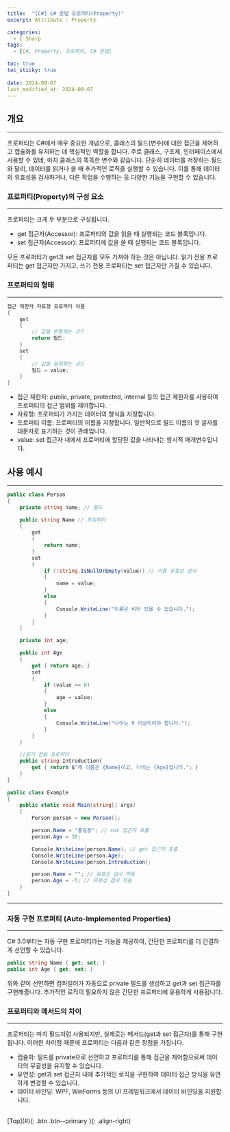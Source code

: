 ```yaml
---
title:  "[C#] C# 문법 프로퍼티(Property)"
excerpt: Attribute : Property

categories:
  - C Sharp
tags:
  - [C#, Property, 프로퍼티, C# 문법]

toc: true
toc_sticky: true
 
date: 2024-09-07
last_modified_at: 2024-09-07
---
```


## 개요
---
프로퍼티는 C#에서 매우 중요한 개념으로, 클래스의 필드(변수)에 대한 접근을 제어하고 캡슐화를 유지하는 데 핵심적인 역할을 합니다. 주로 클래스, 구조체, 인터페이스에서 사용할 수 있데, 마치 클래스의 똑똑한 변수와 같습니다. 단순히 데이터를 저장하는 필드와 달리, 데이터를 읽거나 쓸 때 추가적인 로직을 실행할 수 있습니다. 이를 통해 데이터의 유효성을 검사하거나, 다른 작업을 수행하는 등 다양한 기능을 구현할 수 있습니다.

### 프로퍼티(Property)의 구성 요소
---
프로퍼티는 크게 두 부분으로 구성됩니다.

* get 접근자(Accessor): 프로퍼티의 값을 읽을 때 실행되는 코드 블록입니다.
* set 접근자(Accessor): 프로퍼티에 값을 쓸 때 실행되는 코드 블록입니다.

모든 프로퍼티가 get과 set 접근자를 모두 가져야 하는 것은 아닙니다. 읽기 전용 프로퍼티는 get 접근자만 가지고, 쓰기 전용 프로퍼티는 set 접근자만 가질 수 있습니다.

### 프로퍼티의 형태
---
```c#
접근 제한자 자료형 프로퍼티 이름
{
    get
    {
        // 값을 반환하는 코드
        return 필드;
    }
    set
    {
        // 값을 설정하는 코드
        필드 = value;
    }
}
```

* 접근 제한자: public, private, protected, internal 등의 접근 제한자를 사용하여 프로퍼티의 접근 범위를 제어합니다.
* 자료형: 프로퍼티가 가지는 데이터의 형식을 지정합니다.
* 프로퍼티 이름: 프로퍼티의 이름을 지정합니다. 일반적으로 필드 이름의 첫 글자를 대문자로 표기하는 것이 관례입니다.
* value: set 접근자 내에서 프로퍼티에 할당된 값을 나타내는 암시적 매개변수입니다.


## 사용 예시
---
```c#
public class Person
{
    private string name; // 필드

    public string Name // 프로퍼티
    {
        get
        {
            return name;
        }
        set
        {
            if (!string.IsNullOrEmpty(value)) // 이름 유효성 검사
            {
                name = value;
            }
            else
            {
                Console.WriteLine("이름은 비어 있을 수 없습니다.");
            }
        }
    }

    private int age;

    public int Age
    {
        get { return age; }
        set
        {
            if (value >= 0)
            {
                age = value;
            }
            else
            {
                Console.WriteLine("나이는 0 이상이어야 합니다.");
            }
        }
    }

    //읽기 전용 프로퍼티
    public string Introduction{
        get { return $"제 이름은 {Name}이고, 나이는 {Age}입니다."; }
    }
}

public class Example
{
    public static void Main(string[] args)
    {
        Person person = new Person();

        person.Name = "홍길동"; // set 접근자 호출
        person.Age = 30;

        Console.WriteLine(person.Name); // get 접근자 호출
        Console.WriteLine(person.Age);
        Console.WriteLine(person.Introduction);

        person.Name = ""; // 유효성 검사 작동
        person.Age = -5; // 유효성 검사 작동
    }
}
```

---
### 자동 구현 프로퍼티 (Auto-Implemented Properties)
---
C# 3.0부터는 자동 구현 프로퍼티라는 기능을 제공하여, 간단한 프로퍼티를 더 간결하게 선언할 수 있습니다.

```c#
public string Name { get; set; }
public int Age { get; set; }
```
위와 같이 선언하면 컴파일러가 자동으로 private 필드를 생성하고 get과 set 접근자를 구현해줍니다. 추가적인 로직이 필요하지 않은 간단한 프로퍼티에 유용하게 사용됩니다.


### 프로퍼티와 메서드의 차이
---
프로퍼티는 마치 필드처럼 사용되지만, 실제로는 메서드(get과 set 접근자)를 통해 구현됩니다. 이러한 차이점 때문에 프로퍼티는 다음과 같은 장점을 가집니다.

* 캡슐화: 필드를 private으로 선언하고 프로퍼티를 통해 접근을 제어함으로써 데이터의 무결성을 유지할 수 있습니다.
* 유연성: get과 set 접근자 내에 추가적인 로직을 구현하여 데이터 접근 방식을 유연하게 변경할 수 있습니다.
* 데이터 바인딩: WPF, WinForms 등의 UI 프레임워크에서 데이터 바인딩을 지원합니다.


<br>
[Top](#){: .btn .btn--primary }{: .align-right}